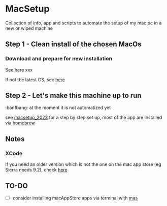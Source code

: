 # MacSetup
Collection of info, app and scripts to automate the setup of my mac pc in a new or wiped machine

## Step 1 - Clean install of the chosen MacOs

### Download and prepare for new installation

See here xxx

If not the latest OS, see [here](https://bootableinstaller.com/macos/#macos)

## Step 2 - Let's make this machine up to run

:banfbang: at the moment it is not automatized yet

see [macsetup_2023](macsetup_2023.md) for a step by step set up, most of the app are installed via [homebrew](https://brew.sh/)

## Notes
### XCode

If you need an older version which is not the one on the mac app store (eg Sierra needs 9.2), check [here](https://developer.apple.com/download/more/)

## TO-DO

- [ ] consider installing macAppStore apps via terminal with [mas](https://github.com/mas-cli/mas)